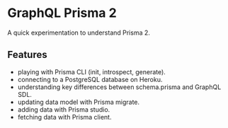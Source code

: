 # GraphQL Prisma 2

A quick experimentation to understand Prisma 2.

## Features

- playing with Prisma CLI (init, introspect, generate).
- connecting to a PostgreSQL database on Heroku.
- understanding key differences between schema.prisma and GraphQL SDL.
- updating data model with Prisma migrate.
- adding data with Prisma studio.
- fetching data with Prisma client.

